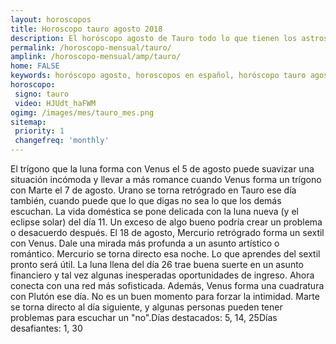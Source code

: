 ```yaml
---
layout: horoscopos
title: Horoscopo tauro agosto 2018 
description: El horóscopo agosto de Tauro todo lo que tienen los astros preparados para este mes, amor, trabajo, familia. Todo sobre astrologia, tarot, predicciones. Horoscopo gratis en español, predicciones y astrología.
permalink: /horoscopo-mensual/tauro/
amplink: /horoscopo-mensual/amp/tauro/
home: FALSE
keywords: horóscopo agosto, horoscopos en español, horóscopo tauro agosto , horóscopo esperanza gracia, horoscop, horóscopos gratis, horoscopo tauro, Tarot, Astrologia, Zodíaco, tauro, horoscopo gratis, horoscopo del mes 
horoscopo:
 signo: tauro
 video: HJUdt_haFWM
ogimg: /images/mes/tauro_mes.png
sitemap:
 priority: 1
 changefreq: 'monthly'
---
```



El trígono que la luna forma con Venus el 5 de agosto puede suavizar una situación incómoda y llevar a más romance cuando Venus forma un trígono con Marte el 7 de agosto. Urano se torna retrógrado en Tauro ese día también, cuando puede que lo que digas no sea lo que los demás escuchan. La vida doméstica se pone delicada con la luna nueva (y el eclipse solar) del día 11. Un exceso de algo bueno podría crear un problema o desacuerdo después.  El 18 de agosto, Mercurio retrógrado forma un sextil con Venus. Dale una mirada más profunda a un asunto artístico o romántico. Mercurio se torna directo esa noche. Lo que aprendes del sextil pronto será útil. La luna llena del día 26 trae buena suerte en un asunto financiero y tal vez algunas inesperadas oportunidades de ingreso. Ahora conecta con una red más sofisticada. Además, Venus forma una cuadratura con Plutón ese día. No es un buen momento para forzar la intimidad. Marte se torna directo al día siguiente, y algunas personas pueden tener problemas para escuchar un "no".Días destacados: 5, 14, 25Días desafiantes: 1, 30</div>
